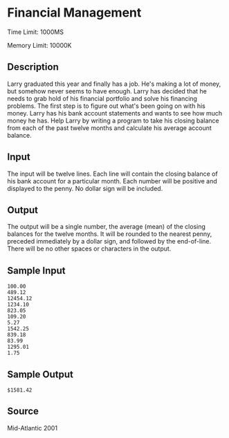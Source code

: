 # Financial Management

Time Limit: 1000MS

Memory Limit: 10000K


## Description

Larry graduated this year and finally has a job. He's making a lot of money, but somehow never seems to have enough. Larry has decided that he needs to grab hold of his financial portfolio and solve his financing problems. The first step is to figure out what's been going on with his money. Larry has his bank account statements and wants to see how much money he has. Help Larry by writing a program to take his closing balance from each of the past twelve months and calculate his average account balance.


## Input

The input will be twelve lines. Each line will contain the closing balance of his bank account for a particular month. Each number will be positive and displayed to the penny. No dollar sign will be included.


## Output

The output will be a single number, the average (mean) of the closing balances for the twelve months. It will be rounded to the nearest penny, preceded immediately by a dollar sign, and followed by the end-of-line. There will be no other spaces or characters in the output.


## Sample Input

```
100.00
489.12
12454.12
1234.10
823.05
109.20
5.27
1542.25
839.18
83.99
1295.01
1.75
```


## Sample Output

```
$1581.42
```


## Source

Mid-Atlantic 2001
